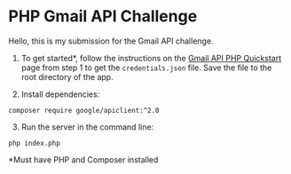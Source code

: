 # PHP Gmail API Challenge

Hello, this is my submission for the Gmail API challenge.

1) To get started*, follow the instructions on the [Gmail API PHP Quickstart](https://developers.google.com/gmail/api/quickstart/php) page from step 1 to get the ```credentials.json``` file.  Save the file to the root directory of the app.

2) Install dependencies:

```composer require google/apiclient:^2.0```

3) Run the server in the command line:

```php index.php```

*Must have PHP and Composer installed